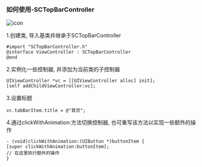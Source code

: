 ### 如何使用-SCTopBarController

![icon](http://img01.taobaocdn.com/imgextra/i1/135480037/TB23s9KcXXXXXXDXpXXXXXXXXXX_!!135480037.gif)

1.创建类, 导入基类并继承于SCTopBarController

    #import "SCTopBarController.h"
    @interface ViewController : SCTopBarController
    @end

2.实例化一些控制器, 并添加为当前类的子控制器

    UIViewController *vc = [[UIViewController alloc] init];
    [self addChildViewController:vc];
    
3.设置标题

    vc.tabBarItem.title = @"首页";

4.通过clickWithAnimation:方法切换控制器, 也可重写该方法以实现一些额外的操作

    - (void)clickWithAnimation:(UIButton *)buttonItem {
    [super clickWithAnimation:buttonItem];
    // 在这里执行额外的操作
    }
